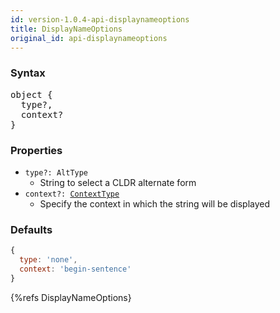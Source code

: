 ```yaml
---
id: version-1.0.4-api-displaynameoptions
title: DisplayNameOptions
original_id: api-displaynameoptions
---
```


### Syntax

<pre class="syntax">
object {
  type?,
  context?
}
</pre>

### Properties

 - <code class="def">type?: <span>AltType</span></code>
   - String to select a CLDR alternate form
 - <code class="def">context?: <span>[ContextType](api-contexttype.html)</span></code>
   - Specify the context in which the string will be displayed

### Defaults

```javascript
{
  type: 'none',
  context: 'begin-sentence'
}
```

{%refs DisplayNameOptions}

